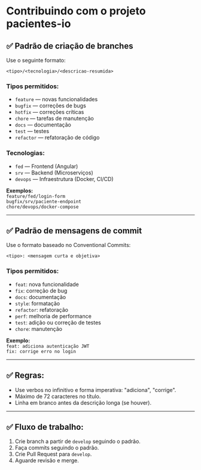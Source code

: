 
# Contribuindo com o projeto pacientes-io

## ✅ Padrão de criação de branches

Use o seguinte formato:

```
<tipo>/<tecnologia>/<descricao-resumida>
```

### Tipos permitidos:

- `feature` — novas funcionalidades
- `bugfix` — correções de bugs
- `hotfix` — correções críticas
- `chore` — tarefas de manutenção
- `docs` — documentação
- `test` — testes
- `refactor` — refatoração de código

### Tecnologias:

- `fed` — Frontend (Angular)
- `srv` — Backend (Microserviços)
- `devops` — Infraestrutura (Docker, CI/CD)

**Exemplos:**  
`feature/fed/login-form`  
`bugfix/srv/paciente-endpoint`  
`chore/devops/docker-compose`

---

## ✅ Padrão de mensagens de commit

Use o formato baseado no Conventional Commits:

```
<tipo>: <mensagem curta e objetiva>
```

### Tipos permitidos:

- `feat`: nova funcionalidade
- `fix`: correção de bug
- `docs`: documentação
- `style`: formatação
- `refactor`: refatoração
- `perf`: melhoria de performance
- `test`: adição ou correção de testes
- `chore`: manutenção

**Exemplo:**  
`feat: adiciona autenticação JWT`  
`fix: corrige erro no login`

---

## ✅ Regras:

- Use verbos no infinitivo e forma imperativa: "adiciona", "corrige".
- Máximo de 72 caracteres no título.
- Linha em branco antes da descrição longa (se houver).

---

## ✅ Fluxo de trabalho:

1. Crie branch a partir de `develop` seguindo o padrão.
2. Faça commits seguindo o padrão.
3. Crie Pull Request para `develop`.
4. Aguarde revisão e merge.
